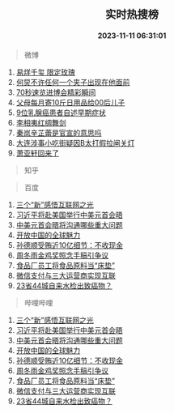 <div align="center"><h2>实时热搜榜</h2><h4>2023-11-11 06:31:01</h4></div>

> 微博  

1. [易烊千玺 限定玫瑰](https://s.weibo.com/weibo?q=%E6%98%93%E7%83%8A%E5%8D%83%E7%8E%BA%20%E9%99%90%E5%AE%9A%E7%8E%AB%E7%91%B0&t=31&band_rank=1&Refer=top)<br />
2. [何炅不许任何一个夹子出现在他面前](https://s.weibo.com/weibo?q=%E4%BD%95%E7%82%85%E4%B8%8D%E8%AE%B8%E4%BB%BB%E4%BD%95%E4%B8%80%E4%B8%AA%E5%A4%B9%E5%AD%90%E5%87%BA%E7%8E%B0%E5%9C%A8%E4%BB%96%E9%9D%A2%E5%89%8D&t=31&band_rank=2&Refer=top)<br />
3. [70秒速览进博会精彩瞬间](https://s.weibo.com/weibo?q=%2370%E7%A7%92%E9%80%9F%E8%A7%88%E8%BF%9B%E5%8D%9A%E4%BC%9A%E7%B2%BE%E5%BD%A9%E7%9E%AC%E9%97%B4%23&t=31&band_rank=3&Refer=top)<br />
4. [父母每月寄10斤日用品给00后儿子](https://s.weibo.com/weibo?q=%23%E7%88%B6%E6%AF%8D%E6%AF%8F%E6%9C%88%E5%AF%8410%E6%96%A4%E6%97%A5%E7%94%A8%E5%93%81%E7%BB%9900%E5%90%8E%E5%84%BF%E5%AD%90%23&t=31&band_rank=4&Refer=top)<br />
5. [9位乳腺癌患者自述早期症状](https://s.weibo.com/weibo?q=%239%E4%BD%8D%E4%B9%B3%E8%85%BA%E7%99%8C%E6%82%A3%E8%80%85%E8%87%AA%E8%BF%B0%E6%97%A9%E6%9C%9F%E7%97%87%E7%8A%B6%23&t=31&band_rank=5&Refer=top)<br />
6. [李相夷红绸舞剑](https://s.weibo.com/weibo?q=%E6%9D%8E%E7%9B%B8%E5%A4%B7%E7%BA%A2%E7%BB%B8%E8%88%9E%E5%89%91&t=31&band_rank=6&Refer=top)<br />
7. [秦岚辛芷蕾是官宣的意思吗](https://s.weibo.com/weibo?q=%E7%A7%A6%E5%B2%9A%E8%BE%9B%E8%8A%B7%E8%95%BE%E6%98%AF%E5%AE%98%E5%AE%A3%E7%9A%84%E6%84%8F%E6%80%9D%E5%90%97&t=31&band_rank=7&Refer=top)<br />
8. [大连涉事小吃街疑因B太打假拉闸关灯](https://s.weibo.com/weibo?q=%23%E5%A4%A7%E8%BF%9E%E6%B6%89%E4%BA%8B%E5%B0%8F%E5%90%83%E8%A1%97%E7%96%91%E5%9B%A0B%E5%A4%AA%E6%89%93%E5%81%87%E6%8B%89%E9%97%B8%E5%85%B3%E7%81%AF%23&t=31&band_rank=8&Refer=top)<br />
9. [萧亚轩回来了](https://s.weibo.com/weibo?q=%E8%90%A7%E4%BA%9A%E8%BD%A9%E5%9B%9E%E6%9D%A5%E4%BA%86&t=31&band_rank=9&Refer=top)<br />

> 知乎  


> 百度  

1. [三个“新”感悟互联网之光](https://www.baidu.com/s?wd=%E4%B8%89%E4%B8%AA%E2%80%9C%E6%96%B0%E2%80%9D%E6%84%9F%E6%82%9F%E4%BA%92%E8%81%94%E7%BD%91%E4%B9%8B%E5%85%89&sa=fyb_news&rsv_dl=fyb_news)<br />
2. [习近平将赴美国举行中美元首会晤](https://www.baidu.com/s?wd=%E4%B9%A0%E8%BF%91%E5%B9%B3%E5%B0%86%E8%B5%B4%E7%BE%8E%E5%9B%BD%E4%B8%BE%E8%A1%8C%E4%B8%AD%E7%BE%8E%E5%85%83%E9%A6%96%E4%BC%9A%E6%99%A4&sa=fyb_news&rsv_dl=fyb_news)<br />
3. [中美元首会晤将沟通哪些重大问题](https://www.baidu.com/s?wd=%E4%B8%AD%E7%BE%8E%E5%85%83%E9%A6%96%E4%BC%9A%E6%99%A4%E5%B0%86%E6%B2%9F%E9%80%9A%E5%93%AA%E4%BA%9B%E9%87%8D%E5%A4%A7%E9%97%AE%E9%A2%98&sa=fyb_news&rsv_dl=fyb_news)<br />
4. [开放中国的全球魅力](https://www.baidu.com/s?wd=%E5%BC%80%E6%94%BE%E4%B8%AD%E5%9B%BD%E7%9A%84%E5%85%A8%E7%90%83%E9%AD%85%E5%8A%9B&sa=fyb_news&rsv_dl=fyb_news)<br />
5. [孙德顺受贿近10亿细节：不收现金](https://www.baidu.com/s?wd=%E5%AD%99%E5%BE%B7%E9%A1%BA%E5%8F%97%E8%B4%BF%E8%BF%9110%E4%BA%BF%E7%BB%86%E8%8A%82%EF%BC%9A%E4%B8%8D%E6%94%B6%E7%8E%B0%E9%87%91&sa=fyb_news&rsv_dl=fyb_news)<br />
6. [周冬雨金鸡奖照念手稿引争议](https://www.baidu.com/s?wd=%E5%91%A8%E5%86%AC%E9%9B%A8%E9%87%91%E9%B8%A1%E5%A5%96%E7%85%A7%E5%BF%B5%E6%89%8B%E7%A8%BF%E5%BC%95%E4%BA%89%E8%AE%AE&sa=fyb_news&rsv_dl=fyb_news)<br />
7. [食品厂员工将食品原料当“床垫”](https://www.baidu.com/s?wd=%E9%A3%9F%E5%93%81%E5%8E%82%E5%91%98%E5%B7%A5%E5%B0%86%E9%A3%9F%E5%93%81%E5%8E%9F%E6%96%99%E5%BD%93%E2%80%9C%E5%BA%8A%E5%9E%AB%E2%80%9D&sa=fyb_news&rsv_dl=fyb_news)<br />
8. [微信支付与三大运营商实现互联](https://www.baidu.com/s?wd=%E5%BE%AE%E4%BF%A1%E6%94%AF%E4%BB%98%E4%B8%8E%E4%B8%89%E5%A4%A7%E8%BF%90%E8%90%A5%E5%95%86%E5%AE%9E%E7%8E%B0%E4%BA%92%E8%81%94&sa=fyb_news&rsv_dl=fyb_news)<br />
9. [23省44城自来水检出致癌物？](https://www.baidu.com/s?wd=23%E7%9C%8144%E5%9F%8E%E8%87%AA%E6%9D%A5%E6%B0%B4%E6%A3%80%E5%87%BA%E8%87%B4%E7%99%8C%E7%89%A9%EF%BC%9F&sa=fyb_news&rsv_dl=fyb_news)<br />

> 哔哩哔哩  

1. [三个“新”感悟互联网之光](https://www.baidu.com/s?wd=%E4%B8%89%E4%B8%AA%E2%80%9C%E6%96%B0%E2%80%9D%E6%84%9F%E6%82%9F%E4%BA%92%E8%81%94%E7%BD%91%E4%B9%8B%E5%85%89&sa=fyb_news&rsv_dl=fyb_news)<br />
2. [习近平将赴美国举行中美元首会晤](https://www.baidu.com/s?wd=%E4%B9%A0%E8%BF%91%E5%B9%B3%E5%B0%86%E8%B5%B4%E7%BE%8E%E5%9B%BD%E4%B8%BE%E8%A1%8C%E4%B8%AD%E7%BE%8E%E5%85%83%E9%A6%96%E4%BC%9A%E6%99%A4&sa=fyb_news&rsv_dl=fyb_news)<br />
3. [中美元首会晤将沟通哪些重大问题](https://www.baidu.com/s?wd=%E4%B8%AD%E7%BE%8E%E5%85%83%E9%A6%96%E4%BC%9A%E6%99%A4%E5%B0%86%E6%B2%9F%E9%80%9A%E5%93%AA%E4%BA%9B%E9%87%8D%E5%A4%A7%E9%97%AE%E9%A2%98&sa=fyb_news&rsv_dl=fyb_news)<br />
4. [开放中国的全球魅力](https://www.baidu.com/s?wd=%E5%BC%80%E6%94%BE%E4%B8%AD%E5%9B%BD%E7%9A%84%E5%85%A8%E7%90%83%E9%AD%85%E5%8A%9B&sa=fyb_news&rsv_dl=fyb_news)<br />
5. [孙德顺受贿近10亿细节：不收现金](https://www.baidu.com/s?wd=%E5%AD%99%E5%BE%B7%E9%A1%BA%E5%8F%97%E8%B4%BF%E8%BF%9110%E4%BA%BF%E7%BB%86%E8%8A%82%EF%BC%9A%E4%B8%8D%E6%94%B6%E7%8E%B0%E9%87%91&sa=fyb_news&rsv_dl=fyb_news)<br />
6. [周冬雨金鸡奖照念手稿引争议](https://www.baidu.com/s?wd=%E5%91%A8%E5%86%AC%E9%9B%A8%E9%87%91%E9%B8%A1%E5%A5%96%E7%85%A7%E5%BF%B5%E6%89%8B%E7%A8%BF%E5%BC%95%E4%BA%89%E8%AE%AE&sa=fyb_news&rsv_dl=fyb_news)<br />
7. [食品厂员工将食品原料当“床垫”](https://www.baidu.com/s?wd=%E9%A3%9F%E5%93%81%E5%8E%82%E5%91%98%E5%B7%A5%E5%B0%86%E9%A3%9F%E5%93%81%E5%8E%9F%E6%96%99%E5%BD%93%E2%80%9C%E5%BA%8A%E5%9E%AB%E2%80%9D&sa=fyb_news&rsv_dl=fyb_news)<br />
8. [微信支付与三大运营商实现互联](https://www.baidu.com/s?wd=%E5%BE%AE%E4%BF%A1%E6%94%AF%E4%BB%98%E4%B8%8E%E4%B8%89%E5%A4%A7%E8%BF%90%E8%90%A5%E5%95%86%E5%AE%9E%E7%8E%B0%E4%BA%92%E8%81%94&sa=fyb_news&rsv_dl=fyb_news)<br />
9. [23省44城自来水检出致癌物？](https://www.baidu.com/s?wd=23%E7%9C%8144%E5%9F%8E%E8%87%AA%E6%9D%A5%E6%B0%B4%E6%A3%80%E5%87%BA%E8%87%B4%E7%99%8C%E7%89%A9%EF%BC%9F&sa=fyb_news&rsv_dl=fyb_news)<br />
